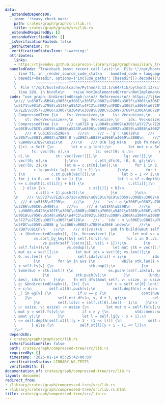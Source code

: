 ```yaml
---
data:
  _extendedDependsOn:
  - icon: ':heavy_check_mark:'
    path: crates/graph/graph/src/lib.rs
    title: crates/graph/graph/src/lib.rs
  _extendedRequiredBy: []
  _extendedVerifiedWith: []
  _isVerificationFailed: false
  _pathExtension: rs
  _verificationStatusIcon: ':warning:'
  attributes:
    links:
    - https://tjkendev.github.io/procon-library/cpp/graph/auxiliary_tree.html
  bundledCode: "Traceback (most recent call last):\n  File \"/opt/hostedtoolcache/Python/3.13.1/x64/lib/python3.13/site-packages/onlinejudge_verify/documentation/build.py\"\
    , line 71, in _render_source_code_stat\n    bundled_code = language.bundle(stat.path,\
    \ basedir=basedir, options={'include_paths': [basedir]}).decode()\n          \
    \         ~~~~~~~~~~~~~~~^^^^^^^^^^^^^^^^^^^^^^^^^^^^^^^^^^^^^^^^^^^^^^^^^^^^^^^^^^^^^^^^^^\n\
    \  File \"/opt/hostedtoolcache/Python/3.13.1/x64/lib/python3.13/site-packages/onlinejudge_verify/languages/rust.py\"\
    , line 288, in bundle\n    raise NotImplementedError\nNotImplementedError\n"
  code: "use graph::UndirectedGraph;\n\n// Reference:\n// https://tjkendev.github.io/procon-library/cpp/graph/auxiliary_tree.html\n\
    \n/// \u6307\u5B9A\u3055\u308C\u305F\u9802\u70B9\u305F\u3061\u306E\u6700\u5C0F\
    \u5171\u901A\u7956\u5148\u95A2\u4FC2\u3092\u4FDD\u3063\u3066\u6728\u3092\u5727\
    \u7E2E\u3057\u3066\u3067\u304D\u308B\u88DC\u52A9\u7684\u306A\u6728\npub struct\
    \ CompressedTree {\n    fs: Vec<usize>,\n    ls: Vec<usize>,\n    depth: Vec<usize>,\n\
    \    st: Vec<Vec<usize>>,\n    lg: Vec<usize>,\n    idx: Vec<usize>,\n}\n\nimpl\
    \ CompressedTree {\n    /// \u6728 g \u304B\u3089\u3001\u5727\u7E2E\u6728\u3092\
    \u69CB\u7BC9\u3059\u308B\u524D\u6E96\u5099\u3092\u3059\u308B\u3002\n    ///\n\
    \    /// # \u5165\u529B\n    ///\n    /// - `g`: \u6728\n    ///   - \u305F\u3060\
    \u3057\u3001\u9802\u70B9 0 \u3092\u6839\u3068\u3059\u308B\n    ///\n    /// #\
    \ \u8A08\u7B97\u91CF\n    ///\n    /// O(N log N)\n    pub fn new(g: &UndirectedGraph<(),\
    \ ()>) -> Self {\n        let n = g.len();\n        let mut c = Self {\n     \
    \       fs: vec![0; n],\n            ls: vec![0; n],\n            depth: vec![0;\
    \ n],\n            st: vec![vec![]],\n            lg: vec![],\n            idx:\
    \ vec![0; n],\n        };\n\n        c.ett_dfs(0, !0, 0, g);\n\n        c.lg =\
    \ vec![0; 2];\n        let m = c.st[0].len();\n        for i in 2..=m {\n    \
    \        c.lg.push(c.lg[i >> 1] + 1);\n        }\n\n        for i in 0..c.lg[m]\
    \ {\n            c.st.push(vec![]);\n            let b = 1 << i;\n           \
    \ for j in 0..=m - (b << 1) {\n                let t = if c.depth[c.st[i][j]]\
    \ <= c.depth[c.st[i][j + b]] {\n                    c.st[i][j]\n             \
    \   } else {\n                    c.st[i][j + b]\n                };\n       \
    \         c.st[i + 1].push(t);\n            }\n        }\n\n        c\n    }\n\
    \n    /// \u5727\u7E2E\u6728\u3092\u69CB\u7BC9\u3059\u308B\u3002\n    ///\n  \
    \  /// # \u5165\u529B\n    ///\n    /// - `vs`: g \u306E\u9802\u70B9\u306E\u90E8\
    \u5206\u96C6\u5408\n    ///\n    /// # \u51FA\u529B\n    ///\n    /// - `h`: vs\
    \ \u306B\u542B\u307E\u308C\u308B\u9802\u70B9\u540C\u58EB\u306E\u6700\u5C0F\u5171\
    \u901A\u7956\u5148\u95A2\u4FC2\u3092\u5931\u308F\u306A\u3044\u3088\u3046\u306B\
    \u5727\u7E2E\u3057\u305F\u6728\n    /// - `idx`: h \u306E\u9802\u70B9\u306B\u5BFE\
    \u5FDC\u3059\u308B g \u306E\u9802\u70B9\u306E index\n    ///\n    /// # \u8A08\
    \u7B97\u91CF\n    ///\n    /// O(|vs|)\n    pub fn build(&mut self, vs: &[usize])\
    \ -> (UndirectedGraph<(), ()>, Vec<usize>) {\n        let mut vs = vs.to_vec();\n\
    \        vs.sort_by_key(|&v| self.fs[v]);\n        for i in 0..vs.len() - 1 {\n\
    \            vs.push(self.lca(vs[i], vs[i + 1]));\n        }\n        vs.sort_by_key(|&v|\
    \ self.fs[v]);\n        vs.dedup();\n        let mut stk = vec![];\n        let\
    \ mut es = vec![];\n        let mut idx = vec![0; vs.len()];\n        for i in\
    \ 0..vs.len() {\n            self.idx[vs[i]] = i;\n            idx[i] = vs[i];\n\
    \        }\n        for &v in &vs {\n            while stk.len() > 0 && self.ls[*stk.last().unwrap()]\
    \ < self.fs[v] {\n                stk.pop();\n            }\n            if let\
    \ Some(&u) = stk.last() {\n                es.push((self.idx[u], self.idx[v]));\n\
    \            }\n            stk.push(v);\n        }\n        (UndirectedGraph::from_unweighted_edges(vs.len(),\
    \ &es), idx)\n    }\n\n    fn ett_dfs(&mut self, v: usize, p: usize, d: usize,\
    \ g: &UndirectedGraph<(), ()>) {\n        let c = self.st[0].len();\n        self.fs[v]\
    \ = c;\n        self.st[0].push(v);\n        self.depth[v] = d;\n        for &(u,\
    \ _) in &g[v] {\n            if u == p {\n                continue;\n        \
    \    }\n            self.ett_dfs(u, v, d + 1, g);\n            self.st[0].push(v);\n\
    \        }\n        self.ls[v] = self.st[0].len() - 1;\n    }\n\n    fn lca(&self,\
    \ u: usize, v: usize) -> usize {\n        let mut x = self.fs[u];\n        let\
    \ mut y = self.fs[v];\n        if x > y {\n            std::mem::swap(&mut x,\
    \ &mut y);\n        }\n        let l = self.lg[y - x + 1];\n        if self.depth[self.st[l][x]]\
    \ <= self.depth[self.st[l][y + 1 - (1 << l)]] {\n            self.st[l][x]\n \
    \       } else {\n            self.st[l][y + 1 - (1 << l)]\n        }\n    }\n\
    }\n"
  dependsOn:
  - crates/graph/graph/src/lib.rs
  isVerificationFile: false
  path: crates/graph/compressed-tree/src/lib.rs
  requiredBy: []
  timestamp: '2025-01-14 05:25:42+00:00'
  verificationStatus: LIBRARY_NO_TESTS
  verifiedWith: []
documentation_of: crates/graph/compressed-tree/src/lib.rs
layout: document
redirect_from:
- /library/crates/graph/compressed-tree/src/lib.rs
- /library/crates/graph/compressed-tree/src/lib.rs.html
title: crates/graph/compressed-tree/src/lib.rs
---
```

